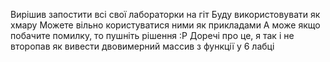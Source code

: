 Вирішив запостити всі свої лабораторки на гіт
Буду використовувати як хмару
Можете вільно користуватися ними як прикладами
А може якщо побачите помилку, то пушніть рішення :Р
Доречі про це, я так і не второпав як вивести двовимерний массив з функції у 6 лабці

